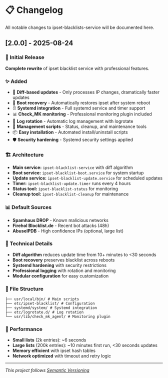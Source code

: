 # 📋 Changelog

All notable changes to ipset-blacklists-service will be documented here.

## [2.0.0] - 2025-08-24

### 🎉 Initial Release

**Complete rewrite** of ipset blacklist service with professional features.

### ✨ Added
- 🔄 **Diff-based updates** - Only processes IP changes, dramatically faster updates
- 🚀 **Boot recovery** - Automatically restores ipset after system reboot
- ⏰ **Systemd integration** - Full systemd service and timer support
- 📊 **Check_MK monitoring** - Professional monitoring plugin included
- 🧹 **Log rotation** - Automatic log management with logrotate
- 🔧 **Management scripts** - Status, cleanup, and maintenance tools
- 📦 **Easy installation** - Automated install/uninstall scripts
- 🛡️ **Security hardening** - Systemd security settings applied

### 🏗️ Architecture
- **Main service:** `ipset-blacklist-service` with diff algorithm
- **Boot service:** `ipset-blacklist-boot.service` for system startup
- **Update service:** `ipset-blacklist-update.service` for scheduled updates  
- **Timer:** `ipset-blacklist-update.timer` runs every 4 hours
- **Status tool:** `ipset-blacklist-status` for monitoring
- **Cleanup tool:** `ipset-blacklist-cleanup` for maintenance

### 📊 Default Sources
- **Spamhaus DROP** - Known malicious networks
- **Firehol Blocklist.de** - Recent bot attacks (48h)
- **AbuseIPDB** - High confidence IPs (optional, large list)

### 🔧 Technical Details
- **Diff algorithm** reduces update time from 10+ minutes to <30 seconds
- **Boot recovery** preserves blacklist across reboots
- **Systemd hardening** with security restrictions
- **Professional logging** with rotation and monitoring
- **Modular configuration** for easy customization

### 📁 File Structure
```
├── usr/local/bin/ # Main scripts
├── etc/ipset-blacklist/ # Configuration
├── systemd/system/ # Systemd integration
├── etc/logrotate.d/ # Log rotation
└── usr/lib/check_mk_agent/ # Monitoring plugin
```

### 🎯 Performance
- **Small lists** (2k entries): ~6 seconds
- **Large lists** (200k entries): ~10 minutes first run, <30 seconds updates
- **Memory efficient** with ipset hash tables
- **Network optimized** with timeout and retry logic

---

*This project follows [Semantic Versioning](https://semver.org/)*